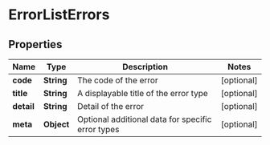 # ErrorListErrors

## Properties
Name | Type | Description | Notes
------------ | ------------- | ------------- | -------------
**code** | **String** | The code of the error |  [optional]
**title** | **String** | A displayable title of the error type |  [optional]
**detail** | **String** | Detail of the error |  [optional]
**meta** | **Object** | Optional additional data for specific error types |  [optional]
